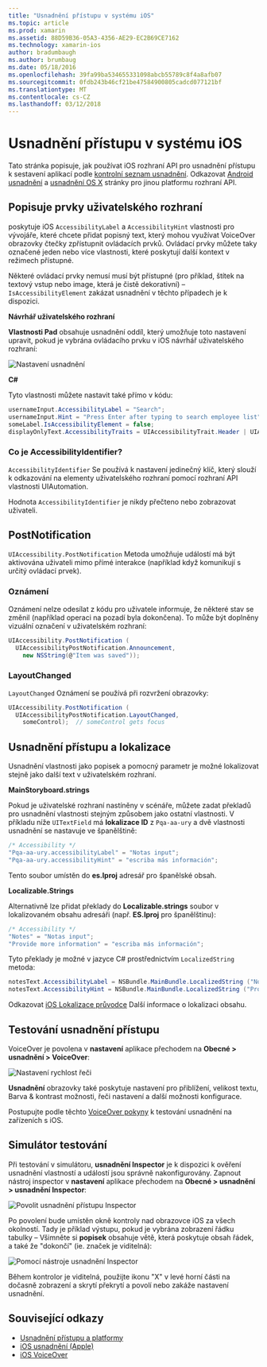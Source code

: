 ```yaml
---
title: "Usnadnění přístupu v systému iOS"
ms.topic: article
ms.prod: xamarin
ms.assetid: 88D59B36-05A3-4356-AE29-EC2B69CE7162
ms.technology: xamarin-ios
author: bradumbaugh
ms.author: brumbaug
ms.date: 05/18/2016
ms.openlocfilehash: 39fa99ba534655331098abcb55789c8f4a8afb07
ms.sourcegitcommit: 0fdb243b46cf21be47584900805cadcd077121bf
ms.translationtype: MT
ms.contentlocale: cs-CZ
ms.lasthandoff: 03/12/2018
---
```

# <a name="accessibility-on-ios"></a>Usnadnění přístupu v systému iOS

Tato stránka popisuje, jak používat iOS rozhraní API pro usnadnění přístupu k sestavení aplikací podle [kontrolní seznam usnadnění](~/cross-platform/app-fundamentals/accessibility.md).
Odkazovat [Android usnadnění](~/android/app-fundamentals/accessibility.md) a [usnadnění OS X](~/mac/app-fundamentals/accessibility.md) stránky pro jinou platformu rozhraní API.

## <a name="describing-ui-elements"></a>Popisuje prvky uživatelského rozhraní

poskytuje iOS `AccessibilityLabel` a `AccessibilityHint` vlastnosti pro vývojáře, které chcete přidat popisný text, který mohou využívat VoiceOver obrazovky čtečky zpřístupnit ovládacích prvků. Ovládací prvky můžete taky označené jeden nebo více vlastnosti, které poskytují další kontext v režimech přístupné.

Některé ovládací prvky nemusí musí být přístupné (pro příklad, štítek na textový vstup nebo image, která je čistě dekorativní) – `IsAccessibilityElement` zakázat usnadnění v těchto případech je k dispozici.

**Návrhář uživatelského rozhraní**

**Vlastnosti Pad** obsahuje usnadnění oddíl, který umožňuje toto nastavení upravit, pokud je vybrána ovládacího prvku v iOS návrhář uživatelského rozhraní:

![](accessibility-images/ios-designer-sml.png "Nastavení usnadnění")

**C#**

Tyto vlastnosti můžete nastavit také přímo v kódu:

```csharp
usernameInput.AccessibilityLabel = "Search";
usernameInput.Hint = "Press Enter after typing to search employee list";
someLabel.IsAccessibilityElement = false;
displayOnlyText.AccessibilityTraits = UIAccessibilityTrait.Header | UIAccessibilityTrait.Selected;
```

### <a name="what-is-accessibilityidentifier"></a>Co je AccessibilityIdentifier?

`AccessibilityIdentifier` Se používá k nastavení jedinečný klíč, který slouží k odkazování na elementy uživatelského rozhraní pomocí rozhraní API vlastnosti UIAutomation.

Hodnota `AccessibilityIdentifier` je nikdy přečteno nebo zobrazovat uživateli.

<a name="postnotification" />

## <a name="postnotification"></a>PostNotification

`UIAccessibility.PostNotification` Metoda umožňuje událostí má být aktivována uživateli mimo přímé interakce (například když komunikují s určitý ovládací prvek).

### <a name="announcement"></a>Oznámení

Oznámení nelze odesílat z kódu pro uživatele informuje, že některé stav se změnil (například operaci na pozadí byla dokončena). To může být doplněny vizuální označení v uživatelském rozhraní:

```csharp
UIAccessibility.PostNotification (
  UIAccessibilityPostNotification.Announcement,
    new NSString(@"Item was saved"));
```

### <a name="layoutchanged"></a>LayoutChanged

`LayoutChanged` Oznámení se používá při rozvržení obrazovky:

```csharp
UIAccessibility.PostNotification (
  UIAccessibilityPostNotification.LayoutChanged,
    someControl);  // someControl gets focus
```


## <a name="accessibility-and-localization"></a>Usnadnění přístupu a lokalizace

Usnadnění vlastnosti jako popisek a pomocný parametr je možné lokalizovat stejně jako další text v uživatelském rozhraní.

**MainStoryboard.strings**

Pokud je uživatelské rozhraní nastíněny v scénáře, můžete zadat překladů pro usnadnění vlastnosti stejným způsobem jako ostatní vlastnosti. V příkladu níže `UITextField` má **lokalizace ID** z `Pqa-aa-ury` a dvě vlastnosti usnadnění se nastavuje ve španělštině:

```csharp
/* Accessibility */
"Pqa-aa-ury.accessibilityLabel" = "Notas input";
"Pqa-aa-ury.accessibilityHint" = "escriba más información";
```

Tento soubor umístěn do **es.lproj** adresář pro španělské obsah.

**Localizable.Strings**

Alternativně lze přidat překlady do **Localizable.strings** soubor v lokalizovaném obsahu adresáři (např. **ES.lproj** pro španělštinu):

```csharp
/* Accessibility */
"Notes" = "Notas input";
"Provide more information" = "escriba más información";
```

Tyto překlady je možné v jazyce C# prostřednictvím `LocalizedString` metoda:

```csharp
notesText.AccessibilityLabel = NSBundle.MainBundle.LocalizedString ("Notes", "");
notesText.AccessibilityHint = NSBundle.MainBundle.LocalizedString ("Provide more information", "");
```

Odkazovat [iOS Lokalizace průvodce](~/ios/app-fundamentals/localization/index.md) Další informace o lokalizaci obsahu.

<a name="testing" />

## <a name="testing-accessibility"></a>Testování usnadnění přístupu

VoiceOver je povolena v **nastavení** aplikace přechodem na **Obecné > usnadnění > VoiceOver**:

![](accessibility-images/settings-sml.png "Nastavení rychlost řeči")

**Usnadnění** obrazovky také poskytuje nastavení pro přiblížení, velikost textu, Barva & kontrast možnosti, řeči nastavení a další možnosti konfigurace.

Postupujte podle těchto [VoiceOver pokyny](https://developer.apple.com/library/ios/technotes/TestingAccessibilityOfiOSApps/TestAccessibilityonYourDevicewithVoiceOver/TestAccessibilityonYourDevicewithVoiceOver.html) k testování usnadnění na zařízeních s iOS.


## <a name="simulator-testing"></a>Simulátor testování

Při testování v simulátoru, **usnadnění Inspector** je k dispozici k ověření usnadnění vlastností a událostí jsou správně nakonfigurovány. Zapnout nástroj inspector v **nastavení** aplikace přechodem na **Obecné > usnadnění > usnadnění Inspector**:

![](accessibility-images/settings-inspector-sml.png "Povolit usnadnění přístupu Inspector")

Po povolení bude umístěn okně kontroly nad obrazovce iOS za všech okolností.
Tady je příklad výstupu, pokud je vybrána zobrazení řádku tabulky – Všimněte si **popisek** obsahuje větě, která poskytuje obsah řádek, a také že "dokončí" (ie. značek je viditelná):

![](accessibility-images/tableview-a11y-sml.png "Pomocí nástroje usnadnění Inspector")

Během kontrolor je viditelná, použijte ikonu "X" v levé horní části na dočasně zobrazení a skrytí překrytí a povolí nebo zakáže nastavení usnadnění.



## <a name="related-links"></a>Související odkazy

- [Usnadnění přístupu a platformy](~/cross-platform/app-fundamentals/accessibility.md)
- [iOS usnadnění (Apple)](https://developer.apple.com/library/ios/documentation/UserExperience/Conceptual/iPhoneAccessibility/Accessibility_on_iPhone/Accessibility_on_iPhone.html)
- [iOS VoiceOver](http://www.apple.com/accessibility/ios/voiceover/)
